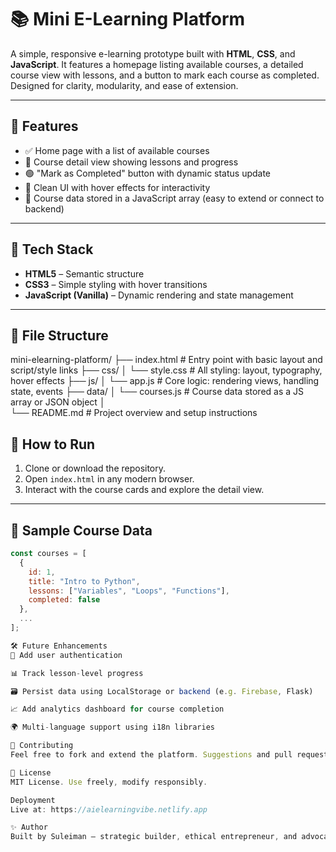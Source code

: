 
# 📚 Mini E-Learning Platform

A simple, responsive e-learning prototype built with **HTML**, **CSS**, and **JavaScript**. It features a homepage listing available courses, a detailed course view with lessons, and a button to mark each course as completed. Designed for clarity, modularity, and ease of extension.

---

## 🚀 Features

- ✅ Home page with a list of available courses
- 📖 Course detail view showing lessons and progress
- 🟢 "Mark as Completed" button with dynamic status update
- 🎨 Clean UI with hover effects for interactivity
- 🧠 Course data stored in a JavaScript array (easy to extend or connect to backend)

---

## 🧱 Tech Stack

- **HTML5** – Semantic structure
- **CSS3** – Simple styling with hover transitions
- **JavaScript (Vanilla)** – Dynamic rendering and state management

---

## 📂 File Structure

mini-elearning-platform/
├── index.html              # Entry point with basic layout and script/style links
├── css/
│   └── style.css           # All styling: layout, typography, hover effects
├── js/
│   └── app.js              # Core logic: rendering views, handling state, events
├── data/
│   └── courses.js          # Course data stored as a JS array or JSON object
│   
└── README.md               # Project overview and setup instructions


## 🧪 How to Run

1. Clone or download the repository.
2. Open `index.html` in any modern browser.
3. Interact with the course cards and explore the detail view.

---

## 🧠 Sample Course Data

```js
const courses = [
  {
    id: 1,
    title: "Intro to Python",
    lessons: ["Variables", "Loops", "Functions"],
    completed: false
  },
  ...
];

🛠️ Future Enhancements
🔐 Add user authentication

📊 Track lesson-level progress

🗃️ Persist data using LocalStorage or backend (e.g. Firebase, Flask)

📈 Add analytics dashboard for course completion

🌍 Multi-language support using i18n libraries

🤝 Contributing
Feel free to fork and extend the platform. Suggestions and pull requests are welcome—especially if you're adding features aligned with SDG 4 (Quality Education) or SDG 12 (Sustainable Consumption).

📜 License
MIT License. Use freely, modify responsibly.

Deployment
Live at: https://aielearningvibe.netlify.app

✨ Author
Built by Suleiman — strategic builder, ethical entrepreneur, and advocate for sustainable tech. Let’s empower learning, one modular app at a time.
